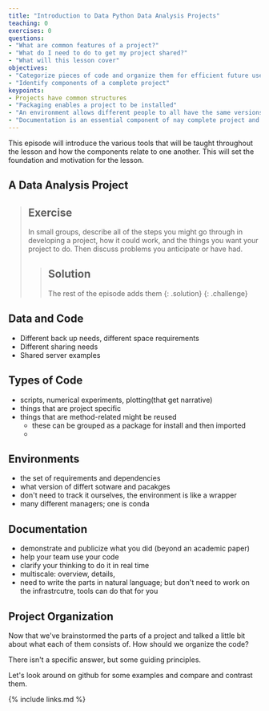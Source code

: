 ```yaml
---
title: "Introduction to Data Python Data Analysis Projects"
teaching: 0
exercises: 0
questions:
- "What are common features of a project?"
- "What do I need to do to get my project shared?"
- "What will this lesson cover"
objectives:
- "Categorize pieces of code and organize them for efficient future use"
- "Identify components of a complete project"
keypoints:
- Projects have common structures
- "Packaging enables a project to be installed"
- "An environment allows different people to all have the same versions and run software more reliably"
- "Documentation is an essential component of nay complete project and should exist with the code"
---
```


This episode will introduce the various tools that will be taught throughout the lesson and how the components relate to one another.  This will set the foundation and motivation for the lesson.

## A Data Analysis Project

> ## Exercise
> In small groups, describe all of the steps you might go through in developing a project, how it could work, and the things you want your project to do.
> Then discuss problems you anticipate or have had.
>
> > ## Solution
> > The rest of the episode adds them
> {: .solution}
{: .challenge} 

## Data and Code

 - Different back up needs, different space requirements
 - Different sharing needs
 - Shared server examples

## Types of Code

 - scripts, numerical experiments, plotting(that get narrative)
 - things that are project specific
 - things that are method-related might be reused
    - these can be grouped as a package for install and then imported
    -

## Environments

 - the set of requirements and dependencies
 - what version of differt  sotware and pacakges
 - don't need to track it ourselves, the environment is like a wrapper
 - many different managers; one is conda

## Documentation

 - demonstrate and publicize what you did (beyond an academic paper)
 - help your team use your code
 - clarify your thinking to do it in real time
 - multiscale: overview, details,
 - need to write the parts in natural language; but don't need to work on the infrastrcutre, tools can do that for you


## Project Organization

Now that we've brainstormed the parts of a project and talked a little bit about what each of them consists of.  How should we organize the code?

There isn't a specific answer, but some guiding principles.

Let's look around on github for some examples and compare and contrast them.

{% include links.md %}
